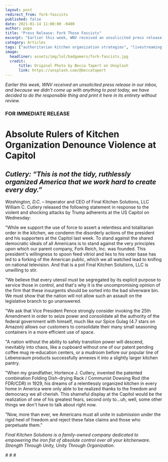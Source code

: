 ```yaml
---
layout: post
redirect_from: fork-fascists
published: false
date: 2021-01-14 11:00:00 -0400
author: pope
title: "Press Release: Fork Those Fascists"
excerpt: "Earlier this week, WNV received an unsolicited press release, and because we didn't come up with anything to post, we have decided to do the responsible thing and print it here in its entirety without review."
category: Articles
tags: ["authoritarian kitchen organization strategies", "livestreaming your felonies", "forking", "my totalitarian kitchen", "press release", "fascism", "breaking news", "cooking", "Donald Trump", "government", "Mike Pence", "doing fascism incorrectly", "coup", "societal norms are stupid", "I'm sure it'll work out fine", "2021", "Don't do this. Seriously.", "politics", "Spice Gulag", "light treason", "a soupçon of sedition"]
image:
  headliner: assets/img/lol/badgamers/fork-fascists.jpg
  credit: 
      title: Original Photo by Becca Tapert on Unsplash
      link: https://unsplash.com/@beccatapert
---
```


*Earlier this week, WNV received an unsolicited press release in our inbox, and because we didn't come up with anything to post today, we have decided to do the responsible thing and print it here in its entirety without review.*

### FOR IMMEDIATE RELEASE

# Absolute Rulers of Kitchen Organization Denounce Violence at Capitol

## *Cutlery: “This is not the tidy, ruthlessly organized America that we work hard to create every day.”*

*Washington, D.C.* – Imperator and CEO of Final Kitchen Solutions, LLC William C. Cutlery released the following statement in response to the violent and shocking attacks by Trump adherents at the US Capitol on Wednesday:

"While we support the use of force to assert a relentless and totalitarian order in the kitchen, we condemn the disorderly actions of the president and his supporters at the Capitol last week. To stand against the shared democratic ideals of all Americans is to stand against the very principles upon which our parent company, Fork Reich, Inc. was founded. This president's willingness to spoon feed vitriol and lies to his voter base has led to a forking of the American public, which we all watched lead to knifing on national television. And that is a pot Final Kitchen Solutions, LLC is unwilling to stir.

"We believe that every utensil must be segregated by its explicit purpose to service those in control, and that's why it is the uncompromising opinion of the firm that these insurgents should be sorted into the bad silverware bin. We must show that the nation will not allow such an assault on the legislative branch to go unanswered.

"We ask that Vice President Pence strongly consider invoking the 25th Amendment in order to seize power and consolidate all the authority of the federal government with himself, much like our Spice Gulag (4.7 stars on Amazon) allows our customers to consolidate their many small seasoning containers in a more efficient use of space.

"A nation without the ability to safely transition power will descend, inevitably into chaos, like a cupboard without one of our patent pending coffee mug re-education centers, or a mudroom before our popular line of Lebensraum products successfully annexes it into a slightly larger kitchen pantry.

"When my grandfather, Hortence J. Cutlery, invented the patented combination Folding Dish-drying Rack / Communist Dowsing Rod (the FDR/CDR) in 1929, his dreams of a relentlessly organized kitchen in every home in America were only able to be realized thanks to the freedom and democracy we all cherish. This shameful display at the Capitol would be the realization of one of his greatest fears, second only to...uh, well, some other things we don't have to talk about right now.

"Now, more than ever, we Americans must all unite in submission under the rigid heel of freedom and reject these false claims and those who perpetuate them."

*Final Kitchen Solutions is a family-owned company dedicated to empowering the iron fist of absolute control over all your kitchenware. Strength Through Unity, Unity Through Organization.*

<p class="text-center"><em># # #</em></p>